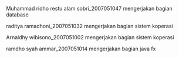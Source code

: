 Muhammad ridho restu alam sobri_2007051047 mengerjakan bagian database

raditya ramadhoni_2007051032 mengerjakan bagian sistem koperasi

Arnaldhy wibisono_2007051002 mengerjakan bagian sistem koperasi

ramdho syah ammar_2007051014 mengerjakan bagian java fx
